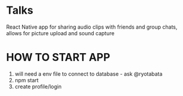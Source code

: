 # Talks
React Native app for sharing audio clips with friends and group chats, allows for picture upload and sound capture

#  HOW TO START APP
1. will need a env file to connect to database - ask @ryotabata
2. npm start 
3. create profile/login 

